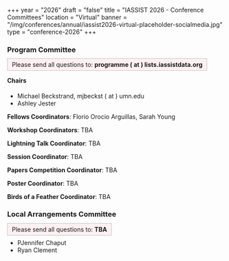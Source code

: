 +++
year = "2026"
draft = "false"
title = "IASSIST 2026 - Conference Committees"
location = "Virtual"
banner = "/img/conferences/annual/iassist2026-virtual-placeholder-socialmedia.jpg"
type = "conference-2026"
+++

### Program Committee

<span style="border:solid silver 1px;background:#fff0f3;padding:5px 10px 5px 10px;">Please send all questions to: **programme ( at ) lists.iassistdata.org**<span>

#### Chairs

- Michael Beckstrand, mjbeckst ( at ) umn.edu
- Ashley Jester

**Fellows Coordinators**: Florio Orocio Arguillas, Sarah Young

**Workshop Coordinators**: TBA

**Lightning Talk Coordinator**: TBA

**Session Coordinator**: TBA

**Papers Competition Coordinator**: TBA

**Poster Coordinator**: TBA

**Birds of a Feather Coordinator**: TBA


### Local Arrangements Committee

<span style="border:solid silver 1px;background:#fff0f3;padding:5px 10px 5px 10px;">Please send all questions to: **TBA**<span>

- PJennifer Chaput
- Ryan Clement
